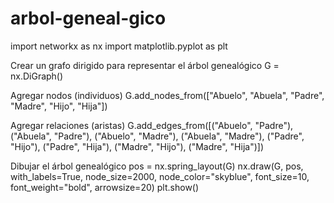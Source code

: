 # arbol-geneal-gico
import networkx as nx
import matplotlib.pyplot as plt

 Crear un grafo dirigido para representar el árbol genealógico
G = nx.DiGraph()

 Agregar nodos (individuos)
G.add_nodes_from(["Abuelo", "Abuela", "Padre", "Madre", "Hijo", "Hija"])

 Agregar relaciones (aristas)
G.add_edges_from([("Abuelo", "Padre"), ("Abuela", "Padre"),
                  ("Abuelo", "Madre"), ("Abuela", "Madre"),
                  ("Padre", "Hijo"), ("Padre", "Hija"),
                  ("Madre", "Hijo"), ("Madre", "Hija")])

 Dibujar el árbol genealógico
pos = nx.spring_layout(G)
nx.draw(G, pos, with_labels=True, node_size=2000, node_color="skyblue", font_size=10, font_weight="bold", arrowsize=20)
plt.show()
